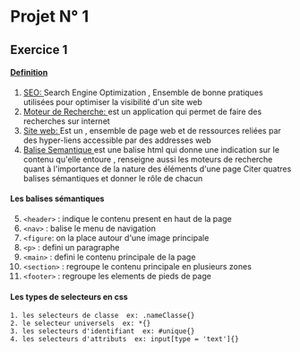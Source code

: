 # Projet N° 1 

## Exercice 1 

#### <u>Definition</u>
   1. <u>SEO: </u> Search Engine Optimization , Ensemble de bonne pratiques utilisées pour optimiser la visibilité d'un site web 
   2. <u>Moteur de Recherche:  </u> est un  application qui permet de faire des recherches sur internet 
   3. <u>Site web: </u> Est un , ensemble de page web et de ressources reliées par des hyper-liens accessible par des addresses web 
   4. <u>Balise Semantique </u> est une balise html qui donne une indication sur le contenu qu'elle entoure , renseigne aussi les moteurs de recherche quant à l'importance de la nature des éléments d'une page 
   Citer quatres balises sémantiques et donner le rôle de chacun 


   #### Les balises sémantiques 
   5. `<header>` : indique le contenu present en haut de la page 
   6. `<nav>` : balise le menu de navigation
   7. `<figure`: on la place autour d'une image principale 
   8. `<p>` : defini un paragraphe
   8. `<main>` : defini le contenu principale de la page
   8. `<section>` : regroupe le contenu principale en plusieurs zones
   8. `<footer>` : regroupe les elements de pieds de page

   #### Les types de selecteurs en css    

    1. les selecteurs de classe  ex: .nameClasse{}
    2. le selecteur universels  ex: *{}
    3. les selecteurs d'identifiant  ex: #unique{}
    4. les selecteurs d'attributs  ex: input[type = 'text']{}